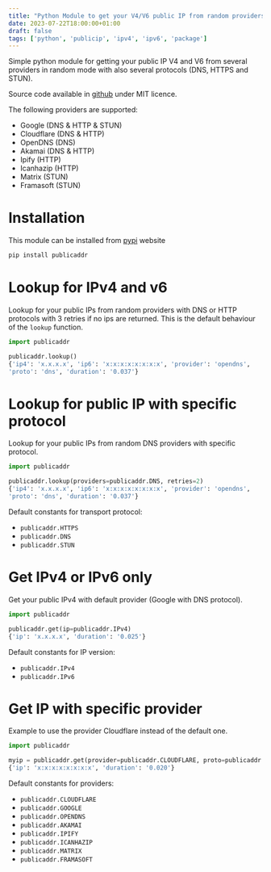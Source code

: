 ```yaml
---
title: "Python Module to get your V4/V6 public IP from random providers in several ways (DNS, HTTPS or STUN)"
date: 2023-07-22T18:00:00+01:00
draft: false
tags: ['python', 'publicip', 'ipv4', 'ipv6', 'package']
---
```


Simple python module for getting your public IP V4 and V6 from several providers in random mode with also several protocols (DNS, HTTPS and STUN).

Source code available in [github](https://github.com/dmachard/python-publicaddr/tree/main) under MIT licence.

The following providers are supported:
- Google (DNS & HTTP & STUN)
- Cloudflare (DNS & HTTP)
- OpenDNS (DNS)
- Akamai (DNS & HTTP)
- Ipify (HTTP)
- Icanhazip (HTTP)
- Matrix (STUN)
- Framasoft (STUN)

# Installation

This module can be installed from [pypi](https://pypi.org/project/publicaddr/) website

```bash
pip install publicaddr
```

# Lookup for IPv4 and v6

Lookup for your public IPs from random providers with DNS or HTTP protocols with 3 retries if no ips are returned.
This is the default behaviour of the `lookup` function.

```python
import publicaddr

publicaddr.lookup()
{'ip4': 'x.x.x.x', 'ip6': 'x:x:x:x:x:x:x:x', 'provider': 'opendns',
'proto': 'dns', 'duration': '0.037'}
```

# Lookup for public IP with specific protocol

Lookup for your public IPs from random DNS providers with specific protocol.

```python
import publicaddr

publicaddr.lookup(providers=publicaddr.DNS, retries=2)
{'ip4': 'x.x.x.x', 'ip6': 'x:x:x:x:x:x:x:x', 'provider': 'opendns',
'proto': 'dns', 'duration': '0.037'}
```

Default constants for transport protocol:
- `publicaddr.HTTPS`
- `publicaddr.DNS`
- `publicaddr.STUN`

# Get IPv4 or IPv6 only

Get your public IPv4 with default provider (Google with DNS protocol).

```python
import publicaddr

publicaddr.get(ip=publicaddr.IPv4)
{'ip': 'x.x.x.x', 'duration': '0.025'}
```

Default constants for IP version:
- `publicaddr.IPv4`
- `publicaddr.IPv6`

# Get IP with specific provider

Example to use the provider Cloudflare instead of the default one.

```python
import publicaddr

myip = publicaddr.get(provider=publicaddr.CLOUDFLARE, proto=publicaddr.DNS)
{'ip': 'x:x:x:x:x:x:x:x', 'duration': '0.020'}
```

Default constants for providers:
- `publicaddr.CLOUDFLARE`
- `publicaddr.GOOGLE`
- `publicaddr.OPENDNS`
- `publicaddr.AKAMAI`
- `publicaddr.IPIFY`
- `publicaddr.ICANHAZIP`
- `publicaddr.MATRIX`
- `publicaddr.FRAMASOFT`